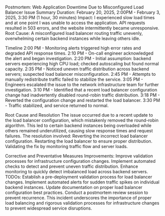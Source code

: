 Postmortem: Web Application Downtime Due to Misconfigured Load Balancer
Issue Summary
Duration: February 20, 2025, 2:00PM - February 3, 2025, 3:30 PM (1 hour, 30 minutes)
Impact: I experienced slow load times and at one point I was unable to access the application. API requests resulted in 503 errors, and the website intermittently became unresponsive.
Root Cause: A misconfigured load balancer routing traffic unevenly, overwhelming certain backend instances while leaving others idle.

Timeline
2:00 PM - Monitoring alerts triggered high error rates and degraded API response times.
2:10 PM - On-call engineer acknowledged the alert and began investigation.
2:20 PM - Initial assumption: backend servers experiencing high CPU load; checked autoscaling but found normal capacity.
2:35 PM - Noticed uneven traffic distribution across backend servers; suspected load balancer misconfiguration.
2:45 PM - Attempts to manually redistribute traffic failed to stabilize the service.
3:05 PM - Engineers escalated the issue to the network infrastructure team for further investigation.
3:10 PM - Identified that a recent load balancer configuration change had inadvertently disabled round-robin traffic distribution.
3:18 PM - Reverted the configuration change and restarted the load balancer.
3:30 PM - Traffic stabilized, and service returned to normal.

Root Cause and Resolution
The issue occurred due to a recent update to the load balancer configuration, which mistakenly removed the round-robin algorithm. This led to certain backend instances being overloaded while others remained underutilized, causing slow response times and request failures.
The resolution involved:
Reverting the incorrect load balancer configuration.
Restarting the load balancer to ensure proper distribution.
Validating the fix by monitoring traffic flow and server loads.

Corrective and Preventative Measures
Improvements:
Improve validation processes for infrastructure configuration changes.
Implement automated checks to detect and prevent uneven traffic distribution.
Enhance monitoring to quickly detect imbalanced load across backend servers.
TODOs:
Establish a pre-deployment validation process for load balancer changes.
Implement automated alerts for sudden traffic spikes on individual backend instances.
Update documentation on proper load balancer configuration best practices.
Conduct a postmortem review session to prevent recurrence.
This incident underscores the importance of proper load balancing and rigorous validation processes for infrastructure changes to prevent widespread service disruptions.

